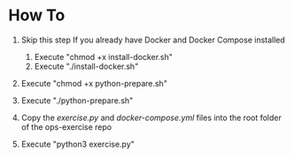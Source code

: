 # How To

1. Skip this step If you already have Docker and Docker Compose installed

    1. Execute "chmod +x install-docker.sh"
    1. Execute "./install-docker.sh"
    
1. Execute "chmod +x python-prepare.sh"
1. Execute "./python-prepare.sh"
1. Copy the *exercise.py* and *docker-compose.yml* files into the root folder of the ops-exercise repo
1. Execute "python3 exercise.py"
